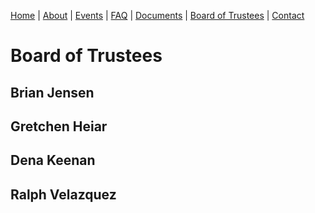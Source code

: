 [Home](index.md) | [About](about.md) | [Events](events.md) | [FAQ](faq.md) | [Documents](restrictions.md) | [Board of Trustees](trustees.md) | [Contact](contact.md)

# Board of Trustees


## Brian Jensen
## Gretchen Heiar
## Dena Keenan
## Ralph Velazquez
